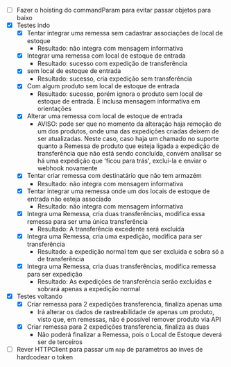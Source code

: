 - [ ] Fazer o hoisting do commandParam para evitar passar objetos para baixo
- [x] Testes indo
	- [x] Tentar integrar uma remessa sem cadastrar associações de local de estoque
		- Resultado: não integra com mensagem informativa
	- [x] Integrar uma remessa com local de estoque de entrada
		-  Resultado: sucesso com expedição de transferência
	- [x] sem local de estoque de entrada
		- Resultado: sucesso, cria expedição sem transferência
	- [x] Com algum produto sem local de estoque de entrada
		- Resultado: sucesso, porém ignora o produto sem local de estoque de entrada. É inclusa mensagem informativa em orientações
	- [x] Alterar uma remessa com local de estoque de entrada
		- AVISO: pode ser que no momento da alteração haja remoção de um dos produtos, onde uma das expedições criadas deixem de ser atualizadas. Neste caso, caso haja um chamado no suporte quanto a Remessa de produto que esteja ligada a expedição de transferência que não está sendo concluída, convém analisar se há uma expedição que 'ficou para trás', excluí-la e enviar o webhook novamente 
	- [x] Tentar criar remessa com destinatário que não tem armazém
		- Resultado: não integra com mensagem informativa
	- [x] Tentar integrar uma remessa onde um dos locais de estoque de entrada não esteja associado
		- Resultado: não integra com mensagem informativa
	- [x] Integra uma Remessa, cria duas transferências, modifica essa remessa para ser uma única transferência
		- Resultado: A transferência excedente será excluída
	- [x] Integra uma Remessa, cria uma expedição, modifica para ser transferência
		- Resultado: a expedição normal tem que ser excluida e sobra só a de transferência
	- [x] Integra uma Remessa, cria duas transferências, modifica remessa para ser expedição
		- Resultado: As expedições de transferência serão excluídas e sobrará apenas a expedição normal
- [x] Testes voltando
	- [x] Criar remessa para 2 expedições transferencia, finaliza apenas uma
		- Irá alterar os dados de rastreabilidade de apenas um produto, visto que, em remessas, não é possível remover produto via API
	- [x] Criar remessa para 2 expedições transferencia, finaliza as duas
		- Não poderá finalizar a Remessa, pois o Local de Estoque deverá ser de terceiros
- [ ] Rever HTTPClient para passar um `map` de parametros ao inves de hardcodear o token